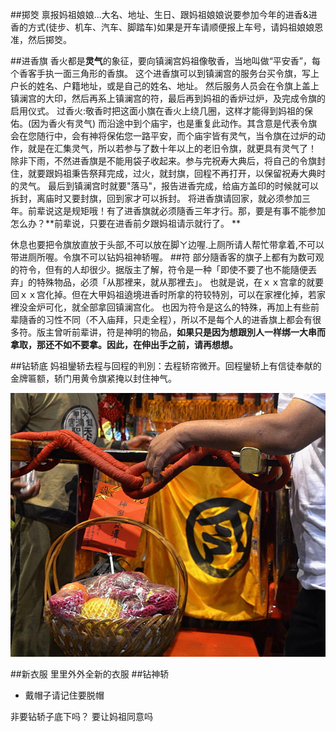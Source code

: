 ##掷筊
禀报妈祖娘娘...大名、地址、生日、跟妈祖娘娘说要参加今年的进香&进香的方式(徒步、机车、汽车、脚踏车)如果是开车请顺便报上车号，请妈祖娘娘恩准，然后掷筊。

##进香旗
香火都是**灵气**的象征，要向镇澜宫妈祖像敬香，当地叫做“平安香”，每个香客手执一面三角形的香旗。
这个进香旗可以到镇澜宫的服务台买令旗，写上户长的姓名、户籍地址，或是自己的姓名、地址。
然后服务人员会在令旗上盖上镇澜宫的大印，然后再系上镇澜宫的符，最后再到妈祖的香炉过炉，及完成令旗的启用仪式。
过香火:敬香时把这面小旗在香火上绕几圈，这样才能得到妈祖的保佑。(因为香火有灵气)
而沿途中到个庙宇，也是重复此动作。其含意是代表令旗会在您随行中，会有神将保佑您一路平安，而个庙宇皆有灵气，当令旗在过炉的动作，就是在汇集灵气，所以若参与了数十年以上的老旧令旗，就更具有灵气了！
除非下雨，不然进香旗是不能用袋子收起来。参与完祝寿大典后，将自己的令旗封住，就要跟妈祖秉告祭拜完成，过火，就封旗，回程不再打开，以保留祝寿大典时的灵气。
最后到镇澜宫时就要"落马"，报告进香完成，给庙方盖印的时候就可以拆封，离庙时又要封旗，回到家才可以拆封。
将进香旗请回家，就必须参加三年。前辈说这是规矩哦！有了进香旗就必须隨香三年才行。那，要是有事不能参加怎么办？**前辈说，只要在进香前夕跟妈祖请示就行了。 **

休息也要把令旗放直放于头部,不可以放在脚ㄚ边喔.上厕所请人帮忙带拿着,不可以带进厕所喔。令旗不可以钻妈祖神轿喔。
##符
部分隨香客的旗子上都有为数可观的符令，但有的人却很少。据版主了解，符令是一种「即使不要了也不能隨便丟弃」的特殊物品，必须「从那裡来，就从那裡去」。
也就是说，在ｘｘ宫拿的就要回ｘｘ宫化掉。但在大甲妈祖遶境进香时所拿的符较特別，可以在家裡化掉，若家裡没金炉可化，就全部拿回镇澜宫化。
也因为符令是这么的特殊，再加上有些前辈隨香的习性不同（不入庙拜，只走全程），所以不是每个人的进香旗上都会有很多符。版主曾听前辈讲，符是神明的物品，**如果只是因为想跟別人一样绑一大串而拿取，那还不如不要拿。因此，在伸出手之前，请再想想。**

##钻轿底
妈祖鑾轿去程与回程的判別：去程轿帘微开。回程鑾轿上有信徒奉献的金牌匾额，轿门用黄令旗紧掩以封住神气。 

![](./_image/attachment.php-3.jpg)


##新衣服
里里外外全新的衣服
##钻神轿
- 戴帽子请记住要脱帽

非要钻轿子底下吗？
要让妈祖同意吗


